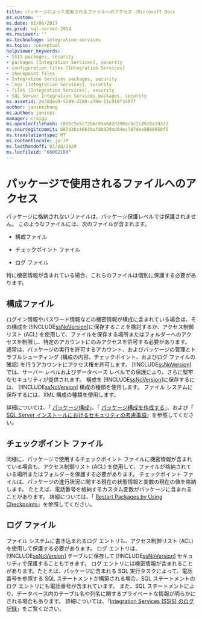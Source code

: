 ```yaml
---
title: パッケージによって使用されるファイルへのアクセス |Microsoft Docs
ms.custom: ''
ms.date: 03/06/2017
ms.prod: sql-server-2014
ms.reviewer: ''
ms.technology: integration-services
ms.topic: conceptual
helpviewer_keywords:
- SSIS packages, security
- packages [Integration Services], security
- configuration files [Integration Services]
- checkpoint files
- Integration Services packages, security
- logs [Integration Services], security
- files [Integration Services], security
- SQL Server Integration Services packages, security
ms.assetid: 2e3ddea9-5289-4289-a70e-11c018f34977
author: janinezhang
ms.author: janinez
manager: craigg
ms.openlocfilehash: c0dbc5c5c72b6c69a6d2d390ac6c2c8920a19332
ms.sourcegitcommit: b87d36c46b39af8b929ad94ec707dee8800950f5
ms.translationtype: MT
ms.contentlocale: ja-JP
ms.lasthandoff: 02/08/2020
ms.locfileid: "66062188"
---
```

# <a name="access-to-files-used-by-packages"></a>パッケージで使用されるファイルへのアクセス
  パッケージに格納されないファイルは、パッケージ保護レベルでは保護されません。 このようなファイルには、次のファイルが含まれます。  
  
-   構成ファイル  
  
-   チェックポイント ファイル  
  
-   ログ ファイル  
  
 特に機密情報が含まれている場合、これらのファイルは個別に保護する必要があります。  
  
## <a name="configuration-files"></a>構成ファイル  
 ログイン情報やパスワード情報などの機密情報が構成に含まれている場合は、その構成を [!INCLUDE[ssNoVersion](../includes/ssnoversion-md.md)]に保存することを検討するか、アクセス制御リスト (ACL) を使用して、ファイルを保存する場所またはフォルダーへのアクセスを制限し、特定のアカウントにのみアクセスを許可する必要があります。 通常は、パッケージの実行を許可するアカウント、およびパッケージの管理とトラブルシューティング (構成の内容、チェックポイント、およびログ ファイルの確認) を行うアカウントにアクセス権を許可します。 
  [!INCLUDE[ssNoVersion](../includes/ssnoversion-md.md)] では、サーバー レベルおよびデータベース レベルでの保護により、さらに堅牢なセキュリティが提供されます。 構成を [!INCLUDE[ssNoVersion](../includes/ssnoversion-md.md)]に保存するには、 [!INCLUDE[ssNoVersion](../includes/ssnoversion-md.md)] 構成の種類を使用します。 ファイル システムに保存するには、XML 構成の種類を使用します。  
  
 詳細については、「 [パッケージ構成](../../2014/integration-services/package-configurations.md)」、「 [パッケージ構成を作成する](../../2014/integration-services/create-package-configurations.md)」、および「 [SQL Server インストールにおけるセキュリティの考慮事項](../../2014/sql-server/install/security-considerations-for-a-sql-server-installation.md)」を参照してください。  
  
## <a name="checkpoint-files"></a>チェックポイント ファイル  
 同様に、パッケージで使用するチェックポイント ファイルに機密情報が含まれている場合も、アクセス制御リスト (ACL) を使用して、ファイルが格納されている場所またはフォルダーを保護する必要があります。 チェックポイント ファイルは、パッケージの進行状況に関する現在の状態情報と変数の現在の値を格納します。 たとえば、電話番号を格納するカスタム変数がパッケージに含まれることがあります。 詳細については、「 [Restart Packages by Using Checkpoints](packages/restart-packages-by-using-checkpoints.md)」を参照してください。  
  
## <a name="log-files"></a>ログ ファイル  
 ファイル システムに書き込まれるログ エントリも、アクセス制御リスト (ACL) を使用して保護する必要があります。 ログ エントリは、 [!INCLUDE[ssNoVersion](../includes/ssnoversion-md.md)] テーブルに保存して [!INCLUDE[ssNoVersion](../includes/ssnoversion-md.md)] セキュリティで保護することもできます。 ログ エントリには機密情報が含まれることがあります。たとえば、パッケージに含まれる SQL 実行タスクによって、電話番号を参照する SQL ステートメントが構築される場合、SQL ステートメントのログ エントリにも電話番号が含まれています。 また、SQL ステートメントにより、データベース内のテーブル名や列名に関するプライベートな情報が明らかにされる場合もあります。 詳細については、「[Integration Services (SSIS) のログ記録](performance/integration-services-ssis-logging.md)」をご覧ください。  
  
  
